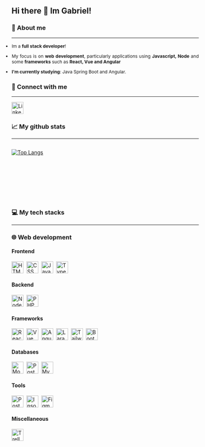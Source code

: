 ## Hi there 👋 Im Gabriel!

<!-- about me section-->
### 🧙 About me
<hr/>

<div style="font-size: 12px; margin-left: -20px; text-align: justify;text-justify: inter-word;">

* Im a <b>full stack developer</b>!

* My focus is on <b>web development</b>, particularly applications using <b>Javascript, Node</b> and some <b>frameworks</b> such as <b>React, Vue and Angular</b>

* <b>I'm currently studying</b>: Java Spring Boot and Angular.

</div>

### 🤝 Connect with me
<hr/>

<div>
<a href="https://www.linkedin.com/in/gabrielfneves/" about="_blank">
 <img 
        width="32" 
        alt="Linkedin" 
        title="Linkedin"
        src="https://icon.icepanel.io/Technology/svg/LinkedIn.svg"
        style="margin-right: 4px; cursor:pointer;"
    />
</a>
</div>

<!-- end of about me section -->


<!-- github stats section  -->
### 📈 My github stats
<hr/>

<div style="display: flex; flex: row nowrap; width: 100%; height: 150px; gap: 0px 10px;">

[![Top Langs](https://github-readme-stats.vercel.app/api/top-langs/?username=neves-gabriel-f&layout=compact&theme=dark)](https://github.com/neves-gabriel-f/github-readme-stats)

<!-- ![Gabriel's Stats](https://github-readme-stats.vercel.app/api?username=neves-gabriel-f&show_icons=true&theme=dark) -->

</div>

<!-- end of github stats section -->

<!-- stacks section  -->
### 💻 My tech stacks
<hr/>

### 🌐 Web development

#### Frontend
<div align="left">
    <img 
        width="32" 
        alt="HTML" 
        title="HTML"
        src="https://icon.icepanel.io/Technology/svg/HTML5.svg"
        style="margin-right: 4px; cursor:pointer;"
    />
    <img 
        width="32" 
        alt="CSS" 
        title="CSS"
        src="https://icon.icepanel.io/Technology/svg/CSS3.svg"
        style="margin-right: 4px; cursor:pointer"
    />
    <img 
        width="32" 
        alt="Javascript" 
        title="Javascript"
        src="https://icon.icepanel.io/Technology/svg/JavaScript.svg" 
        style="margin-right: 4px; cursor:pointer"
    />
    <img 
        width="32" 
        alt="Typescript" 
        title="Typescript"
        src="https://icon.icepanel.io/Technology/svg/TypeScript.svg"
        style="margin-right: 4px; cursor:pointer"
    />
</div>

#### Backend
<div align="left">
    <img 
        width="32" 
        alt="Node.js" 
        title="Node.js"
        src="https://icon.icepanel.io/Technology/svg/Node.js.svg"
        style="margin-right: 4px; cursor:pointer;"
    />
    <img 
        width="32" 
        alt="PHP" 
        title="PHP"
        src="https://icon.icepanel.io/Technology/svg/PHP.svg"
        style="margin-right: 4px; cursor:pointer;"
    />
</div>

#### Frameworks
<div align="left">
    <img 
        width="32" 
        alt="React" 
        title="React"
        src="https://icon.icepanel.io/Technology/svg/React.svg"
        style="margin-right: 4px; cursor:pointer;"
    />
    <img 
        width="32" 
        alt="Vue" 
        title="Vue"
        src="https://icon.icepanel.io/Technology/svg/Vue.js.svg"
        style="margin-right: 4px; cursor:pointer;"
    />
    <img 
        width="32" 
        alt="Angular" 
        title="Angular"
        src="https://icon.icepanel.io/Technology/svg/AngularJS.svg"
        style="margin-right: 4px; cursor:pointer;"
    />
    <img 
        width="32" 
        alt="Laravel" 
        title="Laravel"
        src="https://icon.icepanel.io/Technology/svg/Laravel.svg"
        style="margin-right: 4px; cursor:pointer;"
    />
    <img 
        width="32" 
        alt="Tailwind CSS" 
        title="Tailwind CSS"
        src="https://icon.icepanel.io/Technology/svg/Tailwind-CSS.svg"
        style="margin-right: 4px; cursor:pointer;"
    />
    <img 
        width="32" 
        alt="Bootstrap" 
        title="Bootstrap"
        src="https://icon.icepanel.io/Technology/svg/Bootstrap.svg"
        style="margin-right: 4px; cursor:pointer;"
    />
</div>

#### Databases
<div align="left">
    <img 
        width="32" 
        alt="MongoDB" 
        title="MongoDB"
        src="https://icon.icepanel.io/Technology/svg/MongoDB.svg"
        style="margin-right: 4px; cursor:pointer;"
    />
    <img 
        width="32" 
        alt="PostgresSQL" 
        title="PostgresSQL"
        src="https://icon.icepanel.io/Technology/svg/PostgresSQL.svg"
        style="margin-right: 4px; cursor:pointer;"
    />
     <img 
        width="32" 
        alt="MySQL" 
        title="MySQL"
        src="https://icon.icepanel.io/Technology/svg/MySQL.svg"
        style="margin-right: 4px; cursor:pointer;"
    />
</div>

#### Tools
<div align="left">
    <img 
        width="32" 
        alt="Postman" 
        title="Postman"
        src="https://icon.icepanel.io/Technology/svg/Postman.svg"
        style="margin-right: 4px; cursor:pointer;"
    />
    <img 
        width="32" 
        alt="Insomnia" 
        title="Insomnia"
        src="https://icon.icepanel.io/Technology/svg/Insomnia.svg"
        style="margin-right: 4px; cursor:pointer;"
    />
      <img 
        width="32" 
        alt="Figma" 
        title="Figma"
        src="https://icon.icepanel.io/Technology/svg/Figma.svg"
        style="margin-right: 4px; cursor:pointer;"
    />
</div>

<!-- #### Learning... 
<div align="left">
    <img 
        width="32" 
        alt="Java" 
        title="Java"
        src="https://icon.icepanel.io/Technology/svg/Java.svg"
        style="margin-right: 4px; cursor:pointer;"
    />
    <img 
        width="32" 
        alt="Spring" 
        title="Spring"
        src="https://icon.icepanel.io/Technology/svg/Spring.svg"
        style="margin-right: 4px; cursor:pointer;"
    />
</div> -->

#### Miscellaneous
<div align="left">
    <img 
        width="32" 
        alt="Trello" 
        title="Trello"
        src="https://icon.icepanel.io/Technology/svg/Trello.svg"
        style="margin-right: 4px; cursor:pointer;"
    />
</div>

<br/>

<!-- end of stacks section -->



